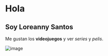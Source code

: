 # Hola
## Soy Loreanny Santos
Me gustan los **videojuegos** y ver _series_ y _pelis_.

![image](https://user-images.githubusercontent.com/91671605/135502843-62092836-c363-4ac8-8e98-598e5356567c.png)

